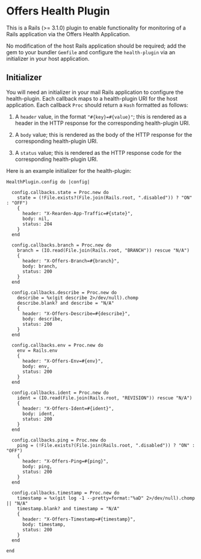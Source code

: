 # Offers Health Plugin

This is a Rails (>= 3.1.0) plugin to enable functionality for monitoring of a Rails application via the Offers Health Application.

No modification of the host Rails application should be required; add the gem to your bundler `Gemfile` and configure the `health-plugin` via an initializer in your host application.

## Initializer

You will need an initializer in your mail Rails application to configure the health-plugin.  Each callback maps to a health-plugin URI for the host application.  Each callback `Proc` should return a `Hash` formatted as follows:

1. A `header` value, in the format `"#{key}=#{value}"`; this is rendered as a header in the HTTP response for the corresponding health-plugin URI.

2. A `body` value; this is rendered as the body of the HTTP response for the corresponding health-plugin URI.

3. A `status` value; this is rendered as the HTTP response code for the corresponding health-plugin URI.

Here is an example initializer for the health-plugin:

    HealthPlugin.config do |config|

      config.callbacks.state = Proc.new do
        state = (!File.exists?(File.join(Rails.root, ".disabled")) ? "ON" : "OFF")
        {
          header: "X-Rearden-App-Traffic=#{state}",
          body: nil,
          status: 204
        }
      end

      config.callbacks.branch = Proc.new do
        branch = (IO.read(File.join(Rails.root, "BRANCH")) rescue "N/A")
        {
          header: "X-Offers-Branch=#{branch}",
          body: branch,
          status: 200
        }
      end

      config.callbacks.describe = Proc.new do
        describe = %x(git describe 2>/dev/null).chomp
        describe.blank? and describe = "N/A"
        {
          header: "X-Offers-Describe=#{describe}",
          body: describe,
          status: 200
        }
      end

      config.callbacks.env = Proc.new do
        env = Rails.env
        {
          header: "X-Offers-Env=#{env}",
          body: env,
          status: 200
        }
      end

      config.callbacks.ident = Proc.new do
        ident = (IO.read(File.join(Rails.root, "REVISION")) rescue "N/A")
        {
          header: "X-Offers-Ident=#{ident}",
          body: ident,
          status: 200
        }
      end

      config.callbacks.ping = Proc.new do
        ping = (!File.exists?(File.join(Rails.root, ".disabled")) ? "ON" : "OFF")
        {
          header: "X-Offers-Ping=#{ping}",
          body: ping,
          status: 200
        }
      end

      config.callbacks.timestamp = Proc.new do
        timestamp = %x(git log -1 --pretty=format:"%aD" 2>/dev/null).chomp || "N/A"
        timestamp.blank? and timestamp = "N/A"
        {
          header: "X-Offers-Timestamp=#{timestamp}",
          body: timestamp,
          status: 200
        }
      end

    end
